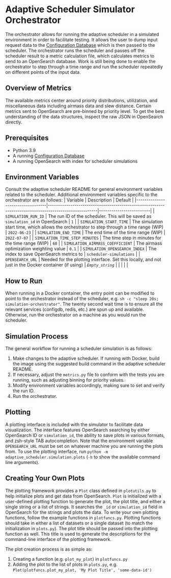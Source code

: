 # Adaptive Scheduler Simulator Orchestrator

The orchestrator allows for running the adaptive scheduler in a simulated environment in order to facilitate testing.
It allows the user to dump input request data to the [Configuration Database](https://github.com/observatorycontrolsystem/configdb)
which is then passed to the scheduler. The orchestrator runs the scheduler and passes off the scheduler result to a
metric calculation file, which calculates metrics to send to an OpenSearch database. Work is still being done to enable the
orchestrator to step through a time range and run the scheduler repeatedly on different points of the input data.

## Overview of Metrics
The available metrics center around priority distributions, utilization, and miscellaneous data including airmass data
and slew distance. Certain metrics sent to OpenSearch are pre-binned by priority level. To get the best understanding of
the data structures, inspect the raw JSON in OpenSearch directly.

## Prerequisites
* Python 3.9
* A running [Configuration Database](https://github.com/observatorycontrolsystem/configdb)
* A running OpenSearch with index for scheduler simulations

## Environment Variables
Consult the adaptive scheduler README for general environment variables related to the scheduler. Additional environment
variables specific to the orchestrator are as follows:
| Variable                         | Description                                                                                          | Default                 |
|----------------------------------|------------------------------------------------------------------------------------------------------|-------------------------|
| `SIMULATION_RUN_ID`              | The run ID of the scheduler. This will be saved as `simulation_id` in OpenSearch                     | `1`                     |
| `SIMULATION_START_TIME`          | The simulation start time, which allows the orchestrator to step through a time range (WIP)          | `2022-06-23`            |
| `SIMULATION_END_TIME`            | The end time of the time range (WIP)                                                                 | `2022-07-07`            |
| `SIMULATION_TIME_STEP_MINUTES`   | The time step in minutes for the time range (WIP)                                                    | `60`                    |
| `SIMULATION_AIRMASS_COEFFICIENT` | The airmass optimization weighting value                                                             | `0.1`                   |
| `SIMULATION_OPENSEARCH_INDEX`    | The index to save OpenSearch metrics to                                                              | `scheduler-simulations` |
| `OPENSEARCH_URL`                 | Needed for the plotting interface. Set this locally, and not just in the Docker container (if using) | _`Empty_string`_        |
|                                  |                                                                                                      |                         |

## How to Run
When running in a Docker container, the entry point can be modified to point to the orchestrator instead of the scheduler,
e.g. `sh -c "sleep 20s; simulation-orchestrator"`. The twenty second wait time is to ensure all the relevant services (configdb, redis, etc.) are
spun up and available. Otherwise, run the orchestrator on a machine as you would run the scheduler. 

## Simulation Process
The general workflow for running a scheduler simulation is as follows:
1. Make changes to the adaptive scheduler. If running with Docker, build the image using the suggested build command in the adaptive scheduler README.
2. If necessary, adjust the `metrics.py` file to conform with the tests you are running, such as adjusting binning for priority values.
3. Modify environment variables accordingly, making sure to set and verify the run ID.
4. Run the orchestrator.

## Plotting
A plotting interface is included with the simulator to facilitate data visualization. The interface features OpenSearch searching by
either OpenSearch ID or `simulation_id`, the ability to save plots in various formats, and zsh-style TAB autocompletion. 
Note that the environment variable `OPENSEARCH_URL` must be set on whatever machine you are running the plots from.
To use the plotting interface, run `python -m adaptive_scheduler.simulation.plots`
(`-h` to show the available command line arguments).

## Creating Your Own Plots
The plotting framework provides a `Plot` class defined in `plotutils.py` to help initialize plots and get data from OpenSearch. 
`Plot` is initialized with a user-defined plotting function to generate the plot, the plot title, and either a single string or a list
of strings. It searches the `_id` or `simulation_id` field in OpenSearch for the strings and plots the data. To write your own plotting
functions, follow the example functions in `plotfuncs.py`. Plotting functions should take in either a list of datasets
or a single dataset (to match the initialization in `plots.py`). The plot title should be passed into the plotting function as well. 
This title is used to generate the descriptions for the command-line interface of the plotting framework.

The plot creation process is as simple as:
1. Creating a function (e.g. `plot_my_plot`) in `plotfuncs.py`
2. Adding the plot to the list of plots in `plots.py`, e.g. `Plot(plotfuncs.plot_my_plot, 'My Plot Title', 'some-data-id')`
